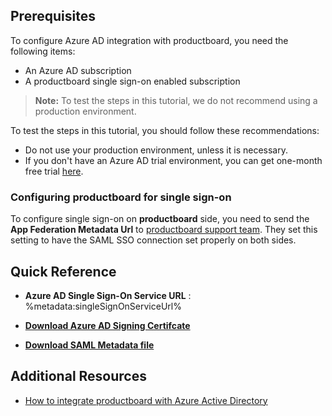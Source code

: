 ## Prerequisites

To configure Azure AD integration with productboard, you need the following items:

- An Azure AD subscription
- A productboard single sign-on enabled subscription

> **Note:**
> To test the steps in this tutorial, we do not recommend using a production environment.

To test the steps in this tutorial, you should follow these recommendations:

- Do not use your production environment, unless it is necessary.
- If you don't have an Azure AD trial environment, you can get one-month free trial [here](https://azure.microsoft.com/pricing/free-trial/).

### Configuring productboard for single sign-on

To configure single sign-on on **productboard** side, you need to send the **App Federation Metadata Url** to [productboard support team](mailto:support@productboard.com). They set this setting to have the SAML SSO connection set properly on both sides.

## Quick Reference

* **Azure AD Single Sign-On Service URL** : %metadata:singleSignOnServiceUrl%

* **[Download Azure AD Signing Certifcate](%metadata:CertificateDownloadRawUrl%)**

* **[Download SAML Metadata file](%metadata:metadataDownloadUrl%)**

## Additional Resources

* [How to integrate productboard with Azure Active Directory](https://docs.microsoft.com/azure/active-directory/saas-apps/productboard-tutorial)
